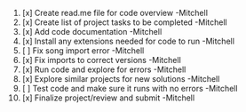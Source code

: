 1. [x] Create read.me file for code overview -Mitchell
2. [x] Create list of project tasks to be completed -Mitchell
3. [x] Add code documentation -Mitchell
4. [x] Install any extensions needed for code to run -Mitchell
5. [ ] Fix song import error -Mitchell
6. [x] Fix imports to correct versions -Mitchell
7. [x] Run code and explore for errors -Mitchell
8. [x] Explore similar projects for new solutions -Mitchell
9. [ ] Test code and make sure it runs with no errors  -Mitchell
10. [x] Finalize project/review and submit -Mitchell
